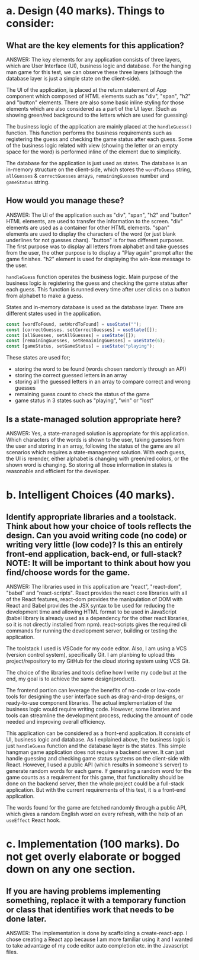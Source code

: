 # a. Design (40 marks). Things to consider:

## What are the key elements for this application?

ANSWER: The key elements for any application consists of three layers, which are User Interface (UI), business logic and database.
For the hanging man game for this test, we can observe these three layers (although the database layer is just a simple state on the client-side).

The UI of the application, is placed at the return statement of App component which composed of HTML elements such as "div", "span", "h2" and "button" elements.
There are also some basic inline styling for those elements which are also considered as a part of the UI layer.
(Such as showing green/red background to the letters which are used for guessing)

The business logic of the application are mainly placed at the `handleGuess()` function. This function performs the business requirements such as registering the guess and checking the game status after each guess. Some of the business logic related with view (showing the letter or an empty space for the word) is performed inline of the element due to simplicity.

The database for the application is just used as states. The database is an in-memory structure on the client-side, which stores the `wordToGuess` string, `allGuesses` & `correctGuesses` arrays, `remainingGuesses` number and `gameStatus` string.

## How would you manage these?

ANSWER: The UI of the application such as "div", "span", "h2" and "button" HTML elements, are used to transfer the information to the screen.
"div" elements are used as a container for other HTML elements.
"span" elements are used to display the characters of the word (or just blank underlines for not guesses chars).
"button" is for two different purposes. The first purpose was to display all letters from alphabet and take guesses from the user, the other purpose is to display a "Play again" prompt after the game finishes.
"h2" element is used for displaying the win-lose message to the user.

`handleGuess` function operates the business logic.
Main purpose of the business logic is registering the guess and checking the game status after each guess. This function is runned every time after user clicks on a button from alphabet to make a guess.

States and in-memory database is used as the database layer.
There are different states used in the application.

```js
const [wordToFound, setWordToFound] = useState("");
const [correctGuesses, setCorrectGuesses] = useState([]);
const [allGuesses, setAllGuesses] = useState([]);
const [remainingGuesses, setRemainingGuesses] = useState(6);
const [gameStatus, setGameStatus] = useState("playing");
```

These states are used for;

- storing the word to be found (words chosen randomly through an API)
- storing the correct guessed letters in an array
- storing all the guessed letters in an array to compare correct and wrong guesses
- remaining guess count to check the status of the game
- game status in 3 states such as "playing", "win" or "lost"

## Is a state-managed solution appropriate here?

ANSWER: Yes, a state-managed solution is appropriate for this application.
Which characters of the words is shown to the user, taking guesses from the user and storing in an array, following the status of the game are all scenarios which requires a state-management solution.
With each guess, the UI is rerender, either alphabet is changing with green/red colors, or the shown word is changing. So storing all those information in states is reasonable and efficient for the developer.

# b. Intelligent Choices (40 marks).

## Identify appropriate libraries and a toolstack. Think about how your choice of tools reflects the design. Can you avoid writing code (no code) or writing very little (low code)? Is this an entirely front-end application, back-end, or full-stack? NOTE: It will be important to think about how you find/choose words for the game.

ANSWER: The libraries used in this application are "react", "react-dom", "babel" and "react-scripts". React provides the react core libraries with all of the React features,
react-dom provides the manipulation of DOM with React and Babel provides the JSX syntax to be used for reducing the development time and allowing HTML format to be used in JavaScript (babel library is already used as a dependency for the other react libraries, so it is not directly installed from npm).
react-scripts gives the required cli commands for running the development server, building or testing the application.

The toolstack I used is VSCode for my code editor. Also, I am using a VCS (version control system), specifically Git. I am planbing to upload this project/repository to my GitHub for the cloud storing system using VCS Git.

The choice of the libraries and tools define how I write my code but at the end, my goal is to achieve the same design(product).

The frontend portion can leverage the benefits of no-code or low-code tools for designing the user interface such as drag-and-drop designs, or ready-to-use component libraries.
The actual implementation of the business logic would require writing code. However, some libraries and tools can streamline the development process, reducing the amount of code needed and improving overall efficiency.

This application can be considered as a front-end application.
It consists of UI, business logic and database. As I explained above, the business logic is just `handleGuess` function and the database layer is the states. This simple hangman game application does not require a backend server. It can just handle guessing and checking game status systems on the client-side with React. However, I used a public API (which results in someone's server) to generate random words for each game. If generating a random word for the game counts as a requirement for this game, that functionality should be done on the backend server, then the whole project could be a full-stack application. But with the current requirements of this test, it is a front-end application.

The words found for the game are fetched randomly through a public API, which gives a random English word on every refresh, with the help of an `useEffect` React hook.

# c. Implementation (100 marks). Do not get overly elaborate or bogged down on any one section.

## If you are having problems implementing something, replace it with a temporary function or class that identifies work that needs to be done later.

ANSWER: The implementation is done by scaffolding a create-react-app.
I chose creating a React app because I am more familiar using it and I wanted to take advantage of my code editor auto completion etc. in the Javascript files.
